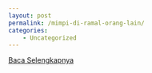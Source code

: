 ```yaml
---
layout: post
permalink: /mimpi-di-ramal-orang-lain/
categories:
    - Uncategorized
---
```


[Baca Selengkapnya](/05)